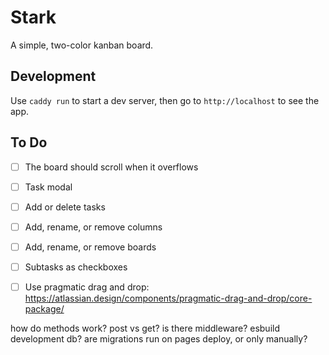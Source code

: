 # Stark

A simple, two-color kanban board.

## Development

Use `caddy run` to start a dev server, then go to `http://localhost` to see the app.

## To Do

- [ ] The board should scroll when it overflows
- [ ] Task modal
- [ ] Add or delete tasks
- [ ] Add, rename, or remove columns
- [ ] Add, rename, or remove boards
- [ ] Subtasks as checkboxes
- [ ] Use pragmatic drag and drop: https://atlassian.design/components/pragmatic-drag-and-drop/core-package/


how do methods work? post vs get?
is there middleware?
esbuild
development db?
are migrations run on pages deploy, or only manually?